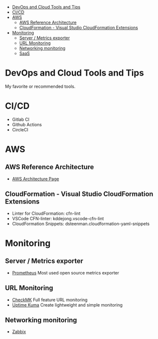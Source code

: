 -   [DevOps and Cloud Tools and Tips](#devops-and-cloud-tools-and-tips)
-   [CI/CD](#cicd)
-   [AWS](#aws)
    -   [AWS Reference Architecture](#aws-reference-architecture)
    -   [CloudFormation - Visual Studio CloudFormation
        Extensions](#cloudformation---visual-studio-cloudformation-extensions)
-   [Monitoring](#monitoring)
    -   [Server / Metrics exporter](#server-metrics-exporter)
    -   [URL Monitoring](#url-monitoring)
    -   [Networking monitoring](#networking-monitoring)
    -   [SaaS](#saas)

DevOps and Cloud Tools and Tips
===============================

My favorite or recommended tools.

CI/CD
=====

-   Gitlab CI
-   Github Actions
-   CircleCI

AWS
===

AWS Reference Architecture
---------------------

-   [AWS Architecture Page](https://aws.amazon.com/pt/architecture/?cards-all.sort-by=item.additionalFields.sortDate&cards-all.sort-order=desc&awsf.content-type=*all&awsf.methodology=*all&awsf.tech-category=*all&awsf.industries=*all&awsf.business-category=*all)

CloudFormation - Visual Studio CloudFormation Extensions
--------------------------------------------------------

-   Linter for CloudFormation: cfn-lint
-   VSCode CFN-linter: kddejong.vscode-cfn-lint
-   CloudFormation Snippets: dsteenman.cloudformation-yaml-snippets

Monitoring
==========

Server / Metrics exporter
-------------------------

-   [Prometheus](https://prometheus.io/) Most used open source metrics
    exporter

URL Monitoring
--------------

-   [CheckMK](https://checkmk.com/) Full feature URL monitoring
-   [Uptime Kuma](https://github.com/louislam/uptime-kuma) Create
    lightweight and simple monitoring

Networking monitoring
---------------------

-   [Zabbix](https://www.zabbix.com/)



<!-- cat README.md | pandoc --from markdown  --toc -s  --to markdown - -->